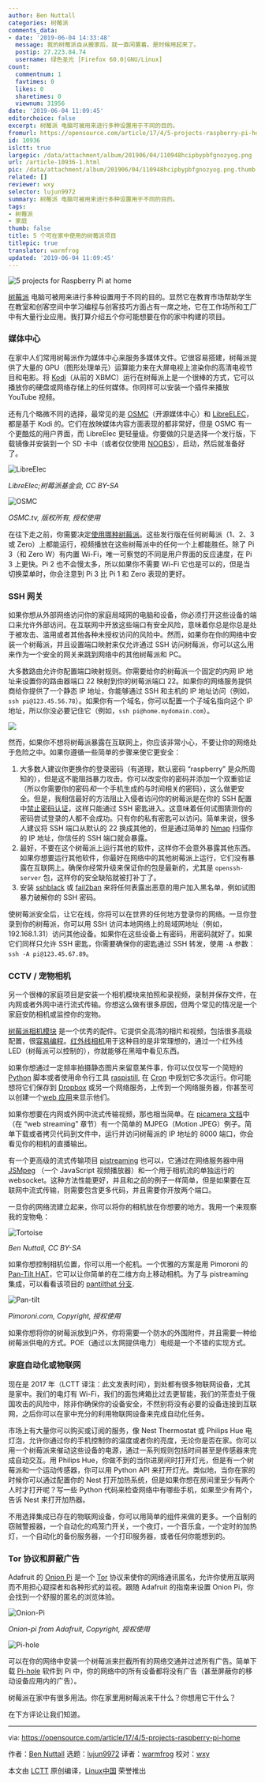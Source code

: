 ```yaml
---
author: Ben Nuttall
categories: 树莓派
comments_data:
- date: '2019-06-04 14:33:48'
  message: 我的树莓派自从搬家后，就一直闲置着。是时候用起来了。
  postip: 27.223.84.74
  username: 绿色圣光 [Firefox 60.0|GNU/Linux]
count:
  commentnum: 1
  favtimes: 0
  likes: 0
  sharetimes: 0
  viewnum: 31956
date: '2019-06-04 11:09:45'
editorchoice: false
excerpt: 树莓派 电脑可被用来进行多种设置用于不同的目的。
fromurl: https://opensource.com/article/17/4/5-projects-raspberry-pi-home
id: 10936
islctt: true
largepic: /data/attachment/album/201906/04/110948hcipbypbfgnozyog.png
url: /article-10936-1.html
pic: /data/attachment/album/201906/04/110948hcipbypbfgnozyog.png.thumb.jpg
related: []
reviewer: wxy
selector: lujun9972
summary: 树莓派 电脑可被用来进行多种设置用于不同的目的。
tags:
- 树莓派
- 家庭
thumb: false
title: 5 个可在家中使用的树莓派项目
titlepic: true
translator: warmfrog
updated: '2019-06-04 11:09:45'
---
```


![5 projects for Raspberry Pi at home](/data/attachment/album/201906/04/110948hcipbypbfgnozyog.png "5 projects for Raspberry Pi at home")


[树莓派](https://www.raspberrypi.org/) 电脑可被用来进行多种设置用于不同的目的。显然它在教育市场帮助学生在教室和创客空间中学习编程与创客技巧方面占有一席之地，它在工作场所和工厂中有大量行业应用。我打算介绍五个你可能想要在你的家中构建的项目。


### 媒体中心


在家中人们常用树莓派作为媒体中心来服务多媒体文件。它很容易搭建，树莓派提供了大量的 GPU（图形处理单元）运算能力来在大屏电视上渲染你的高清电视节目和电影。将 [Kodi](https://kodi.tv/)（从前的 XBMC）运行在树莓派上是一个很棒的方式，它可以播放你的硬盘或网络存储上的任何媒体。你同样可以安装一个插件来播放 YouTube 视频。


还有几个略微不同的选择，最常见的是 [OSMC](https://osmc.tv/)（开源媒体中心）和 [LibreELEC](https://libreelec.tv/)，都是基于 Kodi 的。它们在放映媒体内容方面表现的都非常好，但是 OSMC 有一个更酷炫的用户界面，而 LibreElec 更轻量级。你要做的只是选择一个发行版，下载镜像并安装到一个 SD 卡中（或者仅仅使用 [NOOBS](https://www.raspberrypi.org/downloads/noobs/)），启动，然后就准备好了。


![LibreElec ](/data/attachment/album/201906/04/110949lxgft4fnc7h7dexe.png "LibreElec ")


*LibreElec;树莓派基金会, CC BY-SA*


![OSMC](/data/attachment/album/201906/04/110951exddj1ddoo1piobf.png "OSMC")


*OSMC.tv, 版权所有, 授权使用*


在往下走之前，你需要决定[使用哪种树莓派](https://opensource.com/life/16/10/which-raspberry-pi-should-you-choose-your-project)。这些发行版在任何树莓派（1、2、3 或 Zero）上都能运行，视频播放在这些树莓派中的任何一个上都能胜任。除了 Pi 3（和 Zero W）有内置 Wi-Fi，唯一可察觉的不同是用户界面的反应速度，在 Pi 3 上更快。Pi 2 也不会慢太多，所以如果你不需要 Wi-Fi 它也是可以的，但是当切换菜单时，你会注意到 Pi 3 比 Pi 1 和 Zero 表现的更好。


### SSH 网关


如果你想从外部网络访问你的家庭局域网的电脑和设备，你必须打开这些设备的端口来允许外部访问。在互联网中开放这些端口有安全风险，意味着你总是你总是处于被攻击、滥用或者其他各种未授权访问的风险中。然而，如果你在你的网络中安装一个树莓派，并且设置端口映射来仅允许通过 SSH 访问树莓派，你可以这么用来作为一个安全的网关来跳到网络中的其他树莓派和 PC。


大多数路由允许你配置端口映射规则。你需要给你的树莓派一个固定的内网 IP 地址来设置你的路由器端口 22 映射到你的树莓派端口 22。如果你的网络服务提供商给你提供了一个静态 IP 地址，你能够通过 SSH 和主机的 IP 地址访问（例如，`ssh pi@123.45.56.78`）。如果你有一个域名，你可以配置一个子域名指向这个 IP 地址，所以你没必要记住它（例如，`ssh pi@home.mydomain.com`）。


![](/data/attachment/album/201906/04/110952x89m9km8knxloq8x.png)


然而，如果你不想将树莓派暴露在互联网上，你应该非常小心，不要让你的网络处于危险之中。如果你遵循一些简单的步骤来使它更安全：


1. 大多数人建议你更换你的登录密码（有道理，默认密码 “raspberry” 是众所周知的），但是这不能阻挡暴力攻击。你可以改变你的密码并添加一个双重验证（所以你需要你的密码*和*一个手机生成的与时间相关的密码），这么做更安全。但是，我相信最好的方法阻止入侵者访问你的树莓派是在你的 SSH 配置中[禁止密码认证](http://stackoverflow.com/questions/20898384/ssh-disable-password-authentication)，这样只能通过 SSH 密匙进入。这意味着任何试图猜测你的密码尝试登录的人都不会成功。只有你的私有密匙可以访问。简单来说，很多人建议将 SSH 端口从默认的 22 换成其他的，但是通过简单的 [Nmap](https://nmap.org/) 扫描你的 IP 地址，你信任的 SSH 端口就会暴露。
2. 最好，不要在这个树莓派上运行其他的软件，这样你不会意外暴露其他东西。如果你想要运行其他软件，你最好在网络中的其他树莓派上运行，它们没有暴露在互联网上。确保你经常升级来保证你的包是最新的，尤其是 `openssh-server` 包，这样你的安全缺陷就被打补丁了。
3. 安装 [sshblack](http://www.pettingers.org/code/sshblack.html) 或 [fail2ban](https://www.fail2ban.org/wiki/index.php/Main_Page) 来将任何表露出恶意的用户加入黑名单，例如试图暴力破解你的 SSH 密码。


使树莓派安全后，让它在线，你将可以在世界的任何地方登录你的网络。一旦你登录到你的树莓派，你可以用 SSH 访问本地网络上的局域网地址（例如，192.168.1.31）访问其他设备。如果你在这些设备上有密码，用密码就好了。如果它们同样只允许 SSH 密匙，你需要确保你的密匙通过 SSH 转发，使用 `-A` 参数：`ssh -A pi@123.45.67.89`。


### CCTV / 宠物相机


另一个很棒的家庭项目是安装一个相机模块来拍照和录视频，录制并保存文件，在内网或者外网中进行流式传输。你想这么做有很多原因，但两个常见的情况是一个家庭安防相机或监控你的宠物。


[树莓派相机模块](https://www.raspberrypi.org/products/camera-module-v2/) 是一个优秀的配件。它提供全高清的相片和视频，包括很多高级配置，很[容易编程](https://opensource.com/life/15/6/raspberry-pi-camera-projects)。[红外线相机](https://www.raspberrypi.org/products/pi-noir-camera-v2/)用于这种目的是非常理想的，通过一个红外线 LED（树莓派可以控制的），你就能够在黑暗中看见东西。


如果你想通过一定频率拍摄静态图片来留意某件事，你可以仅仅写一个简短的 [Python](http://picamera.readthedocs.io/) 脚本或者使用命令行工具 [raspistill](https://www.raspberrypi.org/documentation/usage/camera/raspicam/raspistill.md), 在 [Cron](https://www.raspberrypi.org/documentation/linux/usage/cron.md) 中规划它多次运行。你可能想将它们保存到 [Dropbox](https://github.com/RZRZR/plant-cam) 或另一个网络服务，上传到一个网络服务器，你甚至可以创建一个[web 应用](https://github.com/bennuttall/bett-bot)来显示他们。


如果你想要在内网或外网中流式传输视频，那也相当简单。在 [picamera 文档](http://picamera.readthedocs.io/en/release-1.13/recipes2.html#web-streaming)中（在 “web streaming” 章节）有一个简单的 MJPEG（Motion JPEG）例子。简单下载或者拷贝代码到文件中，运行并访问树莓派的 IP 地址的 8000 端口，你会看见你的相机的直播输出。


有一个更高级的流式传输项目 [pistreaming](https://github.com/waveform80/pistreaming) 也可以，它通过在网络服务器中用 [JSMpeg](http://jsmpeg.com/) （一个 JavaScript 视频播放器）和一个用于相机流的单独运行的 websocket。这种方法性能更好，并且和之前的例子一样简单，但是如果要在互联网中流式传输，则需要包含更多代码，并且需要你开放两个端口。


一旦你的网络流建立起来，你可以将你的相机放在你想要的地方。我用一个来观察我的宠物龟：


![Tortoise ](/data/attachment/album/201906/04/110953ppess4b1hh16w4ph.jpg "Tortoise")


*Ben Nuttall, CC BY-SA*


如果你想控制相机位置，你可以用一个舵机。一个优雅的方案是用 Pimoroni 的 [Pan-Tilt HAT](https://shop.pimoroni.com/products/pan-tilt-hat)，它可以让你简单的在二维方向上移动相机。为了与 pistreaming 集成，可以看看该项目的 [pantilthat 分支](https://github.com/waveform80/pistreaming/tree/pantilthat).


![Pan-tilt](/data/attachment/album/201906/04/111007jwwp1p6hnmxwdwxm.gif "Pan-tilt")


*Pimoroni.com, Copyright, 授权使用*


如果你想将你的树莓派放到户外，你将需要一个防水的外围附件，并且需要一种给树莓派供电的方式。POE（通过以太网提供电力）电缆是一个不错的实现方式。


### 家庭自动化或物联网


现在是 2017 年（LCTT 译注：此文发表时间），到处都有很多物联网设备，尤其是家中。我们的电灯有 Wi-Fi，我们的面包烤箱比过去更智能，我们的茶壶处于俄国攻击的风险中，除非你确保你的设备安全，不然别将没有必要的设备连接到互联网，之后你可以在家中充分的利用物联网设备来完成自动化任务。


市场上有大量你可以购买或订阅的服务，像 Nest Thermostat 或 Philips Hue 电灯泡，允许你通过你的手机控制你的温度或者你的亮度，无论你是否在家。你可以用一个树莓派来催动这些设备的电源，通过一系列规则包括时间甚至是传感器来完成自动交互。用 Philips Hue，你做不到的当你进房间时打开灯光，但是有一个树莓派和一个运动传感器，你可以用 Python API 来打开灯光。类似地，当你在家的时候你可以通过配置你的 Nest 打开加热系统，但是如果你想在房间里至少有两个人时才打开呢？写一些 Python 代码来检查网络中有哪些手机，如果至少有两个，告诉 Nest 来打开加热器。


不用选择集成已存在的物联网设备，你可以用简单的组件来做的更多。一个自制的窃贼警报器，一个自动化的鸡笼门开关，一个夜灯，一个音乐盒，一个定时的加热灯，一个自动化的备份服务器，一个打印服务器，或者任何你能想到的。


### Tor 协议和屏蔽广告


Adafruit 的 [Onion Pi](https://learn.adafruit.com/onion-pi/overview) 是一个 [Tor](https://www.torproject.org/) 协议来使你的网络通讯匿名，允许你使用互联网而不用担心窥探者和各种形式的监视。跟随 Adafruit 的指南来设置 Onion Pi，你会找到一个舒服的匿名的浏览体验。


![Onion-Pi](/data/attachment/album/201906/04/111008b2gf4wkzwkmkpgcd.jpg "Onion-Pi")


*Onion-pi from Adafruit, Copyright, 授权使用*


![Pi-hole](/data/attachment/album/201906/04/111009h5o68bpo7z6gatay.png "Pi-hole")


可以在你的网络中安装一个树莓派来拦截所有的网络交通并过滤所有广告。简单下载 [Pi-hole](https://pi-hole.net/) 软件到 Pi 中，你的网络中的所有设备都将没有广告（甚至屏蔽你的移动设备应用内的广告）。


树莓派在家中有很多用法。你在家里用树莓派来干什么？你想用它干什么？


在下方评论让我们知道。




---


via: <https://opensource.com/article/17/4/5-projects-raspberry-pi-home>


作者：[Ben Nuttall](https://opensource.com/users/bennuttall) 选题：[lujun9972](https://github.com/lujun9972) 译者：[warmfrog](https://github.com/warmfrog) 校对：[wxy](https://github.com/wxy)


本文由 [LCTT](https://github.com/LCTT/TranslateProject) 原创编译，[Linux中国](https://linux.cn/) 荣誉推出